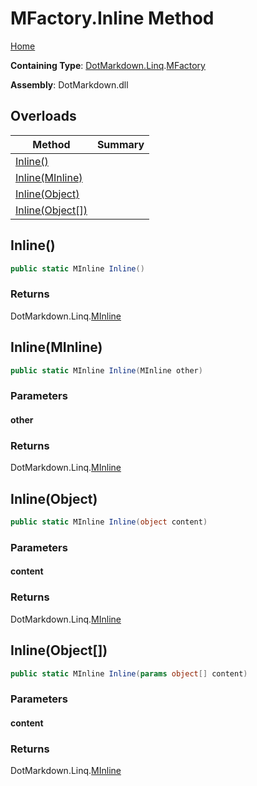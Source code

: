 <a name="_top"></a>

# MFactory\.Inline Method

[Home](../../../../README.md#_top)

**Containing Type**: [DotMarkdown.Linq](../../README.md#_top)\.[MFactory](../README.md#_top)

**Assembly**: DotMarkdown\.dll

## Overloads

| Method | Summary |
| ------ | ------- |
| [Inline()](#DotMarkdown_Linq_MFactory_Inline) | |
| [Inline(MInline)](#DotMarkdown_Linq_MFactory_Inline_DotMarkdown_Linq_MInline_) | |
| [Inline(Object)](#DotMarkdown_Linq_MFactory_Inline_System_Object_) | |
| [Inline(Object\[\])](#DotMarkdown_Linq_MFactory_Inline_System_Object___) | |

## Inline\(\) <a name="DotMarkdown_Linq_MFactory_Inline"></a>

```csharp
public static MInline Inline()
```

### Returns

DotMarkdown\.Linq\.[MInline](../../MInline/README.md#_top)

## Inline\(MInline\) <a name="DotMarkdown_Linq_MFactory_Inline_DotMarkdown_Linq_MInline_"></a>

```csharp
public static MInline Inline(MInline other)
```

### Parameters

#### other

### Returns

DotMarkdown\.Linq\.[MInline](../../MInline/README.md#_top)

## Inline\(Object\) <a name="DotMarkdown_Linq_MFactory_Inline_System_Object_"></a>

```csharp
public static MInline Inline(object content)
```

### Parameters

#### content

### Returns

DotMarkdown\.Linq\.[MInline](../../MInline/README.md#_top)

## Inline\(Object\[\]\) <a name="DotMarkdown_Linq_MFactory_Inline_System_Object___"></a>

```csharp
public static MInline Inline(params object[] content)
```

### Parameters

#### content

### Returns

DotMarkdown\.Linq\.[MInline](../../MInline/README.md#_top)

